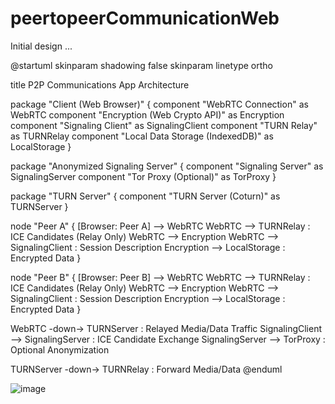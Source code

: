# peertopeerCommunicationWeb

Initial design ...



@startuml
skinparam shadowing false
skinparam linetype ortho

title P2P Communications App Architecture

package "Client (Web Browser)" {
  component "WebRTC Connection" as WebRTC
  component "Encryption (Web Crypto API)" as Encryption
  component "Signaling Client" as SignalingClient
  component "TURN Relay" as TURNRelay
  component "Local Data Storage (IndexedDB)" as LocalStorage
}

package "Anonymized Signaling Server" {
  component "Signaling Server" as SignalingServer
  component "Tor Proxy (Optional)" as TorProxy
}

package "TURN Server" {
  component "TURN Server (Coturn)" as TURNServer
}

node "Peer A" {
  [Browser: Peer A] --> WebRTC
  WebRTC --> TURNRelay : ICE Candidates (Relay Only)
  WebRTC --> Encryption
  WebRTC --> SignalingClient : Session Description
  Encryption --> LocalStorage : Encrypted Data
}

node "Peer B" {
  [Browser: Peer B] --> WebRTC
  WebRTC --> TURNRelay : ICE Candidates (Relay Only)
  WebRTC --> Encryption
  WebRTC --> SignalingClient : Session Description
  Encryption --> LocalStorage : Encrypted Data
}

WebRTC -down-> TURNServer : Relayed Media/Data Traffic
SignalingClient --> SignalingServer : ICE Candidate Exchange
SignalingServer --> TorProxy : Optional Anonymization

TURNServer -down-> TURNRelay : Forward Media/Data
@enduml


![image](https://github.com/user-attachments/assets/1e26ba7d-08d2-4c84-87af-ae3900ad42e1)
